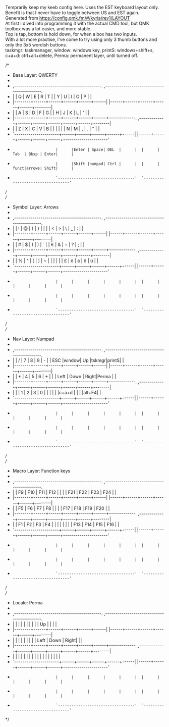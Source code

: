 Temprarily keep my keeb config here. Uses the EST keyboard layout only. Benefit is that I never have to toggle between US and EST again.  
Generated from https://config.qmk.fm/#/kyria/rev1/LAYOUT  
At first I dived into programming it with the actual CMD tool, but QMK toolbox was a lot easier, and more stable.  
Top is tap, bottom is hold down, for when a box has two inputs.  
With a lot more practise, I've come to try using only 3 thumb buttons and only the 3x5 wordish buttons.   
taskmgr: taskmanager, window: windows key, printS: windows+shift+s, c+a+d: ctrl+alt+delete, Perma: permanent layer, until turned off.

/*  
 * Base Layer: QWERTY  
 *  
 * ,-------------------------------------------.                              ,-------------------------------------------.  
 * |        |   Q  |   W  |   E  |   R  |   T  |                              |   Y  |   U  |   I  |   O  | P    |        |  
 * |--------+------+------+------+------+------|                              |------+------+------+------+------+--------|  
 * |        |   A  |   S  |   D  |   F  |   G  |                              |   H  |   J  |   K  |   L  | '    |        |  
 * |--------+------+------+------+------+------+-------------.  ,-------------+------+------+------+------+------+--------|  
 * |        |   Z  |   X  |   C  |   V  |   B  |      |      |  |      |      |   N  |   M  |  ,   | .    | "    |        |  
 * `----------------------+------+------+------+------+------|  |------+------+------+------+------+----------------------'  
 *                        |      |Enter | Space| DEL  |      |  |      | Tab  | Bksp | Enter|      |  
 *                        |      |Shift |numpad| Ctrl |      |  |      | funct|arrows| Shift|      |  
 *                        `----------------------------------'  `----------------------------------'  
 */  
 /*  
 * Symbol Layer: Arrows
 *  
 * ,-------------------------------------------.                              ,-------------------------------------------.  
 * |        |  !   |  @   |  {   |  }   |  |   |                              |   <  |  >   |  \   |  _   |  :   |        |  
 * |--------+------+------+------+------+------|                              |------+------+------+------+------+--------|  
 * |        |  #   |  $   |  (   |  )   |  `   |                              |   €  |  &   |  =   |  ?   |  ;   |        |  
 * |--------+------+------+------+------+------+-------------.  ,-------------+------+------+------+------+------+--------|  
 * |        |  %   |  ^   |  [   |  ]   |  ~   |      |      |  |      |      |   £  |  õ   |  ä   |  ö   |  ü   |        |  
 * `----------------------+------+------+------+------+------|  |------+------+------+------+------+----------------------'  
 *                        |      |      |      |      |      |  |      |      |      |      |      |  
 *                        |      |      |      |      |      |  |      |      |      |      |      |  
 *                        `----------------------------------'  `----------------------------------'  
 */  
 /*  
 * Nav Layer: Numpad
 *  
 * ,-------------------------------------------.                              ,-------------------------------------------.  
 * |        |  /   |  7   |  8   |  9   |  -   |                              | ESC  |window|  Up  |tskmgr|printS|        |  
 * |--------+------+------+------+------+------|                              |------+------+------+------+------+--------|  
 * |        |  *   |  4   |  5   |  6   |  +   |                              |      | Left | Down | Right|Perma |        |  
 * |--------+------+------+------+------+------+-------------.  ,-------------+------+------+------+------+------+--------|  
 * |        |      |  1   |  2   |  3   |  0   |      |      |  |      |      |c+a+d |      |      |      |alt+F4|        |  
 * `----------------------+------+------+------+------+------|  |------+------+------+------+------+----------------------'  
 *                        |      |      |      |      |      |  |      |      |      |      |      |  
 *                        |      |      |      |      |      |  |      |      |      |      |      |  
 *                        `----------------------------------'  `----------------------------------'  
 */  
 /*  
 * Macro Layer: Function keys  
 *  
 * ,-------------------------------------------.                              ,-------------------------------------------.  
 * |        | F9   | F10  | F11  | F12  |      |                              |      |  F21 |  F22 |  F23 | F24  |        |  
 * |--------+------+------+------+------+------|                              |------+------+------+------+------+--------|  
 * |        | F5   | F6   | F7   | F8   |      |                              |      |  F17 | F18  | F19  | F20  |        |  
 * |--------+------+------+------+------+------+-------------.  ,-------------+------+------+------+------+------+--------|  
 * |        | F1   | F2   | F3   | F4   |      |      |      |  |      |      |      | F13  | F14  | F15  | F16  |        |  
 * `----------------------+------+------+------+------+------|  |------+------+------+------+------+----------------------'  
 *                        |      |      |      |      |      |  |      |      |      |      |      |  
 *                        |      |      |      |      |      |  |      |      |      |      |      |  
 *                        `----------------------------------'  `----------------------------------'  
 */  
  /*  
 * Locale: Perma
 *  
 * ,-------------------------------------------.                              ,-------------------------------------------.  
 * |        |      |      |      |      |      |                              |      |      |  Up  |      |      |        |  
 * |--------+------+------+------+------+------|                              |------+------+------+------+------+--------|  
 * |        |      |      |      |      |      |                              |      | Left | Down | Right|      |        |  
 * |--------+------+------+------+------+------+-------------.  ,-------------+------+------+------+------+------+--------|  
 * |        |      |      |      |      |      |      |      |  |      |      |      |      |      |      |      |        |  
 * `----------------------+------+------+------+------+------|  |------+------+------+------+------+----------------------'  
 *                        |      |      |      |      |      |  |      |      |      |      |      |  
 *                        |      |      |      |      |      |  |      |      |      |      |      |  
 *                        `----------------------------------'  `----------------------------------'  
 */  